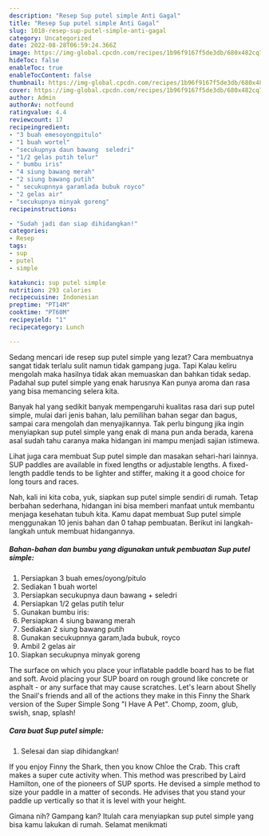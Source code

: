 ```yaml
---
description: "Resep Sup putel simple Anti Gagal"
title: "Resep Sup putel simple Anti Gagal"
slug: 1018-resep-sup-putel-simple-anti-gagal
category: Uncategorized
date: 2022-08-28T06:59:24.366Z
image: https://img-global.cpcdn.com/recipes/1b96f9167f5de3db/680x482cq70/sup-putel-simple-foto-resep-utama.jpg
hideToc: false
enableToc: true
enableTocContent: false
thumbnail: https://img-global.cpcdn.com/recipes/1b96f9167f5de3db/680x482cq70/sup-putel-simple-foto-resep-utama.jpg
cover: https://img-global.cpcdn.com/recipes/1b96f9167f5de3db/680x482cq70/sup-putel-simple-foto-resep-utama.jpg
author: Admin
authorAv: notfound
ratingvalue: 4.4
reviewcount: 17
recipeingredient:
- "3 buah emesoyongpitulo"
- "1 buah wortel"
- "secukupnya daun bawang  seledri"
- "1/2 gelas putih telur"
- " bumbu iris"
- "4 siung bawang merah"
- "2 siung bawang putih"
- " secukupnnya garamlada bubuk royco"
- "2 gelas air"
- "secukupnya minyak goreng"
recipeinstructions:

- "Sudah jadi dan siap dihidangkan!"
categories:
- Resep
tags:
- sup
- putel
- simple

katakunci: sup putel simple 
nutrition: 293 calories
recipecuisine: Indonesian
preptime: "PT14M"
cooktime: "PT60M"
recipeyield: "1"
recipecategory: Lunch

---
```



Sedang mencari ide resep sup putel simple yang lezat? Cara membuatnya sangat tidak terlalu sulit namun tidak gampang juga. Tapi Kalau keliru mengolah maka hasilnya tidak akan memuaskan dan bahkan tidak sedap. Padahal sup putel simple yang enak harusnya Kan punya aroma dan rasa yang bisa memancing selera kita.


Banyak hal yang sedikit banyak mempengaruhi kualitas rasa dari sup putel simple, mulai dari jenis bahan, lalu pemilihan bahan segar dan bagus, sampai cara mengolah dan menyajikannya. Tak perlu bingung jika ingin menyiapkan sup putel simple yang enak di mana pun anda berada, karena asal sudah tahu caranya maka hidangan ini mampu menjadi sajian istimewa.

Lihat juga cara membuat Sup putel simple dan masakan sehari-hari lainnya. SUP paddles are available in fixed lengths or adjustable lengths. A fixed-length paddle tends to be lighter and stiffer, making it a good choice for long tours and races.


Nah, kali ini kita coba, yuk, siapkan sup putel simple sendiri di rumah. Tetap berbahan sederhana, hidangan ini bisa memberi manfaat untuk membantu menjaga kesehatan tubuh kita. Kamu dapat membuat Sup putel simple menggunakan 10 jenis bahan dan 0 tahap pembuatan. Berikut ini langkah-langkah untuk membuat hidangannya.

<!--inarticleads1-->

##### Bahan-bahan dan bumbu yang digunakan untuk pembuatan Sup putel simple:

1. Persiapkan 3 buah emes/oyong/pitulo
1. Sediakan 1 buah wortel
1. Persiapkan secukupnya daun bawang + seledri
1. Persiapkan 1/2 gelas putih telur
1. Gunakan  bumbu iris:
1. Persiapkan 4 siung bawang merah
1. Sediakan 2 siung bawang putih
1. Gunakan  secukupnnya garam,lada bubuk, royco
1. Ambil 2 gelas air
1. Siapkan secukupnya minyak goreng


The surface on which you place your inflatable paddle board has to be flat and soft. Avoid placing your SUP board on rough ground like concrete or asphalt - or any surface that may cause scratches. Let&#39;s learn about Shelly the Snail&#39;s friends and all of the actions they make in this Finny the Shark version of the Super Simple Song &#34;I Have A Pet&#34;. Chomp, zoom, glub, swish, snap, splash! 

<!--inarticleads2-->

##### Cara buat Sup putel simple:


1. Selesai dan siap dihidangkan!

If you enjoy Finny the Shark, then you know Chloe the Crab. This craft makes a super cute activity when. This method was prescribed by Laird Hamilton, one of the pioneers of SUP sports. He devised a simple method to size your paddle in a matter of seconds. He advises that you stand your paddle up vertically so that it is level with your height. 

Gimana nih? Gampang kan? Itulah cara menyiapkan sup putel simple yang bisa kamu lakukan di rumah. Selamat menikmati
